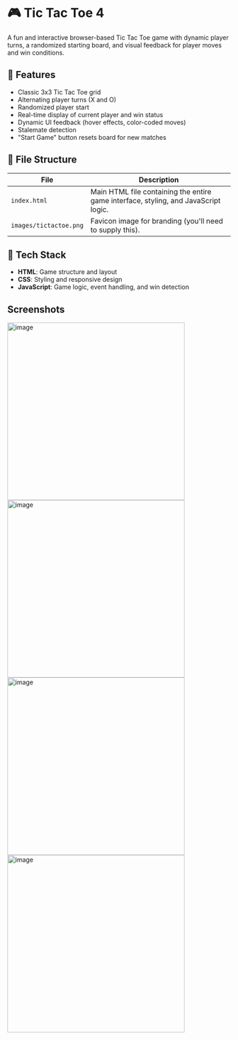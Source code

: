 # 🎮 Tic Tac Toe 4

A fun and interactive browser-based Tic Tac Toe game with dynamic player turns, a randomized starting board, and visual feedback for player moves and win conditions.

## 🧩 Features

- Classic 3x3 Tic Tac Toe grid
- Alternating player turns (X and O)
- Randomized player start
- Real-time display of current player and win status
- Dynamic UI feedback (hover effects, color-coded moves)
- Stalemate detection
- "Start Game" button resets board for new matches

## 📁 File Structure

| File | Description |
|------|-------------|
| `index.html` | Main HTML file containing the entire game interface, styling, and JavaScript logic. |
| `images/tictactoe.png` | Favicon image for branding (you'll need to supply this). |



## 🔧 Tech Stack

- **HTML**: Game structure and layout
- **CSS**: Styling and responsive design
- **JavaScript**: Game logic, event handling, and win detection



## Screenshots
<p float="left">
<img width="400" alt="image" src="https://github.com/user-attachments/assets/b82e4335-e01a-4b20-91fd-3fd022103cbd" />
<img width="400" alt="image" src="https://github.com/user-attachments/assets/c2589da2-81f8-4205-aaff-1a9e6d4642f1" />
  <img width="400" alt="image" src="https://github.com/user-attachments/assets/5b97c840-bc93-4131-9348-e98fa3ca58aa"/>
  <img width="400" alt="image" src="https://github.com/user-attachments/assets/0f3a4ecc-8df5-4274-9864-e860241ac6e0" />


</p>






